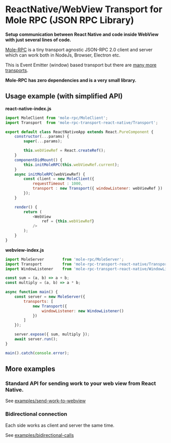 # ReactNative/WebView Transport for Mole RPC (JSON RPC Library)
<!-- 
[![npm version](https://badge.fury.io/js/mole-rpc-transport-webworker.svg)](https://badge.fury.io/js/mole-rpc-transport-webworker)
[![Build Status](https://travis-ci.org/koorchik/node-mole-rpc-transport-webworker.svg?branch=master)](https://travis-ci.org/koorchik/node-mole-rpc-transport-webworker)
[![Known Vulnerabilities](https://snyk.io/test/github/koorchik/node-mole-rpc-transport-webworker/badge.svg?targetFile=package.json)](https://snyk.io/test/github/koorchik/node-mole-rpc-transport-webworker?targetFile=package.json) -->

**Setup communication between React Native and code inside WebView with just several lines of code.**

[Mole-RPC](https://www.npmjs.com/package/mole-rpc) is a tiny transport agnostic JSON-RPC 2.0 client and server which can work both in NodeJs, Browser, Electron etc.

This is Event Emitter (window) based transport but there are [many more transports](https://www.npmjs.com/search?q=keywords:mole-transport). 


<!-- **What is the reason of using JSON-RPC for WebWorkers?**

People usually send data to WebWorker in a form like `{id, method, params}` in JSON format via postMessage. As a result they expect `{id, result}`. And this is what JSON RPC is. `id` is required when you send several request and need to map results and requests.

So, why to write own solution every time? This transport allows you use JSON RPC for calling methods in WebWorkers. Moreover, it will handle all of edge-cases like errors processing, timeouts, batch calls, bidirectional communication etc.  -->

**Mole-RPC has zero dependencies and is a very small library.**

## Usage example (with simplified API)

**react-native-index.js**

```javascript
import MoleClient from 'mole-rpc/MoleClient';
import Transport  from 'mole-rpc-transport-react-native/Transport';

export default class ReactNativeApp extends React.PureComponent {
    constructor(...params) {
        super(...params);

        this.webViewRef = React.createRef();
    }
    componentDidMount() {
        this.initMoleRPC(this.webViewRef.current);
    }
    async initMoleRPC(webViewRef) {
        const client = new MoleClient({
            requestTimeout : 1000,
            transport : new Transport({ windowListener: webViewRef })
        });
    }

    render() {
        return (
            <WebView
                ref = {this.webViewRef}
            />
        );
    }
}

```

**webview-index.js**

```javascript
import MoleServer        from 'mole-rpc/MoleServer';
import Transport         from 'mole-rpc-transport-react-native/Transport.js';
import WindowListener    from 'mole-rpc-transport-react-native/WindowListener.js';

const sum = (a, b) => a + b;
const multiply = (a, b) => a * b;

async function main() {
    const server = new MoleServer({
        transports: [
            new Transport({
                windowListener: new WindowListener()
            })
        ]
    });

    server.expose({ sum, multiply });
    await server.run();
}

main().catch(console.error);
```

## More examples 

### Standard API for sending work to your web view from React Native.

See [examples/send-work-to-webview](./examples/send-work-to-webview/)

### Bidirectional connection

Each side works as client and server the same time.

See [examples/bidirectional-calls](./examples/bidirectional-calls/)
